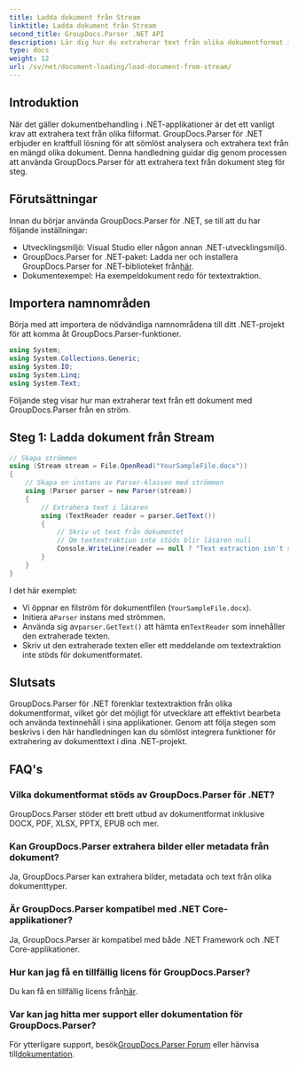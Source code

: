 ```yaml
---
title: Ladda dokument från Stream
linktitle: Ladda dokument från Stream
second_title: GroupDocs.Parser .NET API
description: Lär dig hur du extraherar text från olika dokumentformat i .NET med GroupDocs.Parser. Steg-för-steg guide med kodexempel.
type: docs
weight: 12
url: /sv/net/document-loading/load-document-from-stream/
---
```

## Introduktion
När det gäller dokumentbehandling i .NET-applikationer är det ett vanligt krav att extrahera text från olika filformat. GroupDocs.Parser för .NET erbjuder en kraftfull lösning för att sömlöst analysera och extrahera text från en mängd olika dokument. Denna handledning guidar dig genom processen att använda GroupDocs.Parser för att extrahera text från dokument steg för steg.
## Förutsättningar
Innan du börjar använda GroupDocs.Parser för .NET, se till att du har följande inställningar:
- Utvecklingsmiljö: Visual Studio eller någon annan .NET-utvecklingsmiljö.
-  GroupDocs.Parser for .NET-paket: Ladda ner och installera GroupDocs.Parser for .NET-biblioteket från[här](https://releases.groupdocs.com/parser/net/).
- Dokumentexempel: Ha exempeldokument redo för textextraktion.
## Importera namnområden
Börja med att importera de nödvändiga namnområdena till ditt .NET-projekt för att komma åt GroupDocs.Parser-funktioner.
```csharp
using System;
using System.Collections.Generic;
using System.IO;
using System.Linq;
using System.Text;
```

Följande steg visar hur man extraherar text från ett dokument med GroupDocs.Parser från en ström.
## Steg 1: Ladda dokument från Stream
```csharp
// Skapa strömmen
using (Stream stream = File.OpenRead("YourSampleFile.docx"))
{
    // Skapa en instans av Parser-klassen med strömmen
    using (Parser parser = new Parser(stream))
    {
        // Extrahera text i läsaren
        using (TextReader reader = parser.GetText())
        {
            // Skriv ut text från dokumentet
            // Om textextraktion inte stöds blir läsaren null
            Console.WriteLine(reader == null ? "Text extraction isn't supported" : reader.ReadToEnd());
        }
    }
}
```
I det här exemplet:
- Vi öppnar en filström för dokumentfilen (`YourSampleFile.docx`).
-  Initiera a`Parser` instans med strömmen.
-  Använda sig av`parser.GetText()` att hämta en`TextReader` som innehåller den extraherade texten.
- Skriv ut den extraherade texten eller ett meddelande om textextraktion inte stöds för dokumentformatet.
## Slutsats
GroupDocs.Parser för .NET förenklar textextraktion från olika dokumentformat, vilket gör det möjligt för utvecklare att effektivt bearbeta och använda textinnehåll i sina applikationer. Genom att följa stegen som beskrivs i den här handledningen kan du sömlöst integrera funktioner för extrahering av dokumenttext i dina .NET-projekt.

## FAQ's
### Vilka dokumentformat stöds av GroupDocs.Parser för .NET?
GroupDocs.Parser stöder ett brett utbud av dokumentformat inklusive DOCX, PDF, XLSX, PPTX, EPUB och mer.
### Kan GroupDocs.Parser extrahera bilder eller metadata från dokument?
Ja, GroupDocs.Parser kan extrahera bilder, metadata och text från olika dokumenttyper.
### Är GroupDocs.Parser kompatibel med .NET Core-applikationer?
Ja, GroupDocs.Parser är kompatibel med både .NET Framework och .NET Core-applikationer.
### Hur kan jag få en tillfällig licens för GroupDocs.Parser?
 Du kan få en tillfällig licens från[här](https://purchase.groupdocs.com/temporary-license/).
### Var kan jag hitta mer support eller dokumentation för GroupDocs.Parser?
 För ytterligare support, besök[GroupDocs.Parser Forum](https://forum.groupdocs.com/c/parser/17) eller hänvisa till[dokumentation](https://reference.groupdocs.com/parser/net/).
